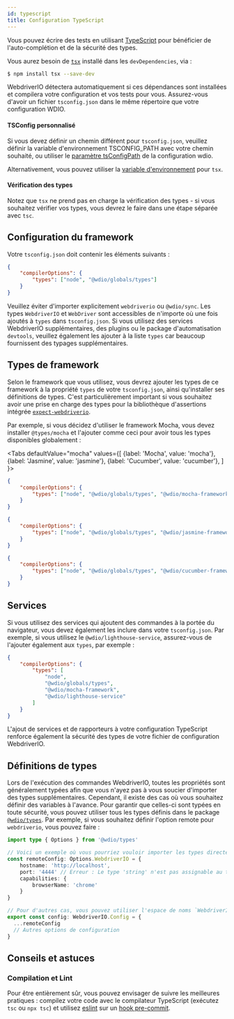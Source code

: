 ```yaml
---
id: typescript
title: Configuration TypeScript
---
```


Vous pouvez écrire des tests en utilisant [TypeScript](http://www.typescriptlang.org) pour bénéficier de l'auto-complétion et de la sécurité des types.

Vous aurez besoin de [`tsx`](https://github.com/privatenumber/tsx) installé dans les `devDependencies`, via :

```bash npm2yarn
$ npm install tsx --save-dev
```

WebdriverIO détectera automatiquement si ces dépendances sont installées et compilera votre configuration et vos tests pour vous. Assurez-vous d'avoir un fichier `tsconfig.json` dans le même répertoire que votre configuration WDIO.

#### TSConfig personnalisé

Si vous devez définir un chemin différent pour `tsconfig.json`, veuillez définir la variable d'environnement TSCONFIG_PATH avec votre chemin souhaité, ou utiliser le [paramètre tsConfigPath](/docs/configurationfile) de la configuration wdio.

Alternativement, vous pouvez utiliser la [variable d'environnement](https://tsx.is/dev-api/node-cli#custom-tsconfig-json-path) pour `tsx`.


#### Vérification des types

Notez que `tsx` ne prend pas en charge la vérification des types - si vous souhaitez vérifier vos types, vous devrez le faire dans une étape séparée avec `tsc`.

## Configuration du framework

Votre `tsconfig.json` doit contenir les éléments suivants :

```json title="tsconfig.json"
{
    "compilerOptions": {
        "types": ["node", "@wdio/globals/types"]
    }
}
```

Veuillez éviter d'importer explicitement `webdriverio` ou `@wdio/sync`.
Les types `WebdriverIO` et `WebDriver` sont accessibles de n'importe où une fois ajoutés à `types` dans `tsconfig.json`. Si vous utilisez des services WebdriverIO supplémentaires, des plugins ou le package d'automatisation `devtools`, veuillez également les ajouter à la liste `types` car beaucoup fournissent des typages supplémentaires.

## Types de framework

Selon le framework que vous utilisez, vous devrez ajouter les types de ce framework à la propriété `types` de votre `tsconfig.json`, ainsi qu'installer ses définitions de types. C'est particulièrement important si vous souhaitez avoir une prise en charge des types pour la bibliothèque d'assertions intégrée [`expect-webdriverio`](https://www.npmjs.com/package/expect-webdriverio).

Par exemple, si vous décidez d'utiliser le framework Mocha, vous devez installer `@types/mocha` et l'ajouter comme ceci pour avoir tous les types disponibles globalement :

<Tabs
  defaultValue="mocha"
  values={[
    {label: 'Mocha', value: 'mocha'},
    {label: 'Jasmine', value: 'jasmine'},
    {label: 'Cucumber', value: 'cucumber'},
  ]
}>
<TabItem value="mocha">

```json title="tsconfig.json"
{
    "compilerOptions": {
        "types": ["node", "@wdio/globals/types", "@wdio/mocha-framework"]
    }
}
```

</TabItem>
<TabItem value="jasmine">

```json title="tsconfig.json"
{
    "compilerOptions": {
        "types": ["node", "@wdio/globals/types", "@wdio/jasmine-framework"]
    }
}
```

</TabItem>
<TabItem value="cucumber">

```json title="tsconfig.json"
{
    "compilerOptions": {
        "types": ["node", "@wdio/globals/types", "@wdio/cucumber-framework"]
    }
}
```

</TabItem>
</Tabs>

## Services

Si vous utilisez des services qui ajoutent des commandes à la portée du navigateur, vous devez également les inclure dans votre `tsconfig.json`. Par exemple, si vous utilisez le `@wdio/lighthouse-service`, assurez-vous de l'ajouter également aux `types`, par exemple :

```json title="tsconfig.json"
{
    "compilerOptions": {
        "types": [
            "node",
            "@wdio/globals/types",
            "@wdio/mocha-framework",
            "@wdio/lighthouse-service"
        ]
    }
}
```

L'ajout de services et de rapporteurs à votre configuration TypeScript renforce également la sécurité des types de votre fichier de configuration WebdriverIO.

## Définitions de types

Lors de l'exécution des commandes WebdriverIO, toutes les propriétés sont généralement typées afin que vous n'ayez pas à vous soucier d'importer des types supplémentaires. Cependant, il existe des cas où vous souhaitez définir des variables à l'avance. Pour garantir que celles-ci sont typées en toute sécurité, vous pouvez utiliser tous les types définis dans le package [`@wdio/types`](https://www.npmjs.com/package/@wdio/types). Par exemple, si vous souhaitez définir l'option remote pour `webdriverio`, vous pouvez faire :

```ts
import type { Options } from '@wdio/types'

// Voici un exemple où vous pourriez vouloir importer les types directement
const remoteConfig: Options.WebdriverIO = {
    hostname: 'http://localhost',
    port: '4444' // Erreur : Le type 'string' n'est pas assignable au type 'number'.ts(2322)
    capabilities: {
        browserName: 'chrome'
    }
}

// Pour d'autres cas, vous pouvez utiliser l'espace de noms `WebdriverIO`
export const config: WebdriverIO.Config = {
  ...remoteConfig
  // Autres options de configuration
}
```

## Conseils et astuces

### Compilation et Lint

Pour être entièrement sûr, vous pouvez envisager de suivre les meilleures pratiques : compilez votre code avec le compilateur TypeScript (exécutez `tsc` ou `npx tsc`) et utilisez [eslint](https://www.npmjs.com/package/@typescript-eslint/eslint-plugin) sur un [hook pre-commit](https://github.com/typicode/husky).